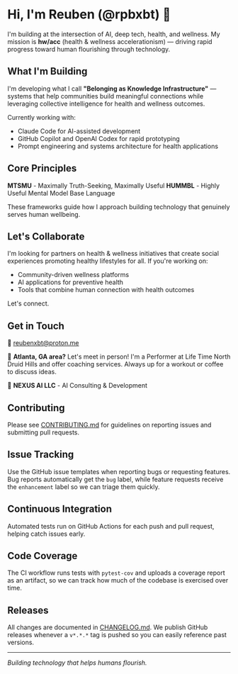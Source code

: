 # Hi, I'm Reuben (@rpbxbt) 👋

I'm building at the intersection of AI, deep tech, health, and wellness. My mission is **hw/acc** (health & wellness accelerationism) — driving rapid progress toward human flourishing through technology.

## What I'm Building

I'm developing what I call **"Belonging as Knowledge Infrastructure"** — systems that help communities build meaningful connections while leveraging collective intelligence for health and wellness outcomes.

Currently working with:
- Claude Code for AI-assisted development
- GitHub Copilot and OpenAI Codex for rapid prototyping
- Prompt engineering and systems architecture for health applications

## Core Principles

**MTSMU** - Maximally Truth-Seeking, Maximally Useful
**HUMMBL** - Highly Useful Mental Model Base Language

These frameworks guide how I approach building technology that genuinely serves human wellbeing.

## Let's Collaborate

I'm looking for partners on health & wellness initiatives that create social experiences promoting healthy lifestyles for all. If you're working on:
- Community-driven wellness platforms
- AI applications for preventive health
- Tools that combine human connection with health outcomes

Let's connect.

## Get in Touch

📧 reubenxbt@proton.me

📍 **Atlanta, GA area?** Let's meet in person! I'm a Performer at Life Time North Druid Hills and offer coaching services. Always up for a workout or coffee to discuss ideas.

🏢 **NEXUS AI LLC** - AI Consulting & Development

## Contributing

Please see [CONTRIBUTING.md](CONTRIBUTING.md) for guidelines on reporting issues and submitting pull requests.

## Issue Tracking

Use the GitHub issue templates when reporting bugs or requesting features. Bug
reports automatically get the `bug` label, while feature requests receive the
`enhancement` label so we can triage them quickly.

## Continuous Integration

Automated tests run on GitHub Actions for each push and pull request, helping catch issues early.

## Code Coverage

The CI workflow runs tests with `pytest-cov` and uploads a coverage report as an artifact, so we can track how much of the codebase is exercised over time.

## Releases

All changes are documented in [CHANGELOG.md](CHANGELOG.md). We publish GitHub
releases whenever a `v*.*.*` tag is pushed so you can easily reference past
versions.

---

*Building technology that helps humans flourish.*
